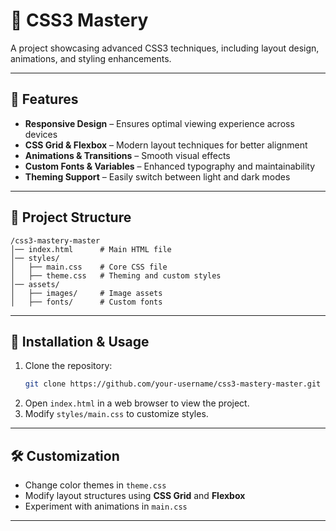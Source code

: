 # 🎨 CSS3 Mastery

A project showcasing advanced CSS3 techniques, including layout design, animations, and styling enhancements.

---

## 🚀 Features
- **Responsive Design** – Ensures optimal viewing experience across devices
- **CSS Grid & Flexbox** – Modern layout techniques for better alignment
- **Animations & Transitions** – Smooth visual effects
- **Custom Fonts & Variables** – Enhanced typography and maintainability
- **Theming Support** – Easily switch between light and dark modes

---

## 📂 Project Structure
```
/css3-mastery-master
│── index.html      # Main HTML file
│── styles/
│   ├── main.css    # Core CSS file
│   ├── theme.css   # Theming and custom styles
│── assets/
│   ├── images/     # Image assets
│   ├── fonts/      # Custom fonts
```

---

## 🔧 Installation & Usage
1. Clone the repository:
   ```bash
   git clone https://github.com/your-username/css3-mastery-master.git
   ```
2. Open `index.html` in a web browser to view the project.
3. Modify `styles/main.css` to customize styles.

---

## 🛠 Customization
- Change color themes in `theme.css`
- Modify layout structures using **CSS Grid** and **Flexbox**
- Experiment with animations in `main.css`

---

